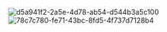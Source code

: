 ![d5a941f2-2a5e-4d78-ab54-d544b3a5c100](https://github.com/Marcos03BR/SoloLearn-C/assets/45741056/80a6143f-e1d4-45da-a4f9-ef9347990d35)
![78c7c780-fe71-43bc-8fd5-4f737d7128b4](https://github.com/Marcos03BR/SoloLearn-C/assets/45741056/edd05a0d-f597-4038-bf04-0a0ff18f874c)
